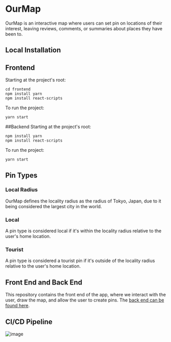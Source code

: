 # OurMap

OurMap is an interactive map where users can set pin on locations of their interest, leaving reviews, comments, or summaries about places they have been to.

## Local Installation
## Frontend
Starting at the project's root:
```
cd frontend
npm install yarn
npm install react-scripts
```
To run the project:
```
yarn start
```
##Backend
Starting at the project's root:
```
npm install yarn
npm install react-scripts
```
To run the project:
```
yarn start
```


## Pin Types
### Local Radius
OurMap defines the locality radius as the radius of Tokyo, Japan, due to it being considered the largest city in the world.
### Local
A pin type is considered local if it's within the locality radius relative to the user's home location.
### Tourist
A pin type is considered a tourist pin if it's outside of the locality radius relative to the user's home location.

## Front End and Back End
This repository contains the front end of the app, where we interact with the user, draw the map, and allow the user to create pins. The [back end can be found here](https://github.com/tydan3/OurMap_Backend).

## CI/CD Pipeline
![image](https://user-images.githubusercontent.com/34032935/193659142-686413f0-91d4-48f5-a3f2-985b8b82583b.png)
